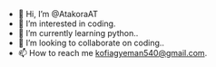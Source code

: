 - 👋 Hi, I’m @AtakoraAT
- 👀 I’m interested in coding.
- 🌱 I’m currently learning python..
- 💞️ I’m looking to collaborate on coding..
- 📫 How to reach me kofiagyeman540@gmail.com.

<!---
AtakoraAT/AtakoraAT is a ✨ special ✨ repository because its `README.md` (this file) appears on your GitHub profile.
You can click the Preview link to take a look at your changes.
--->
